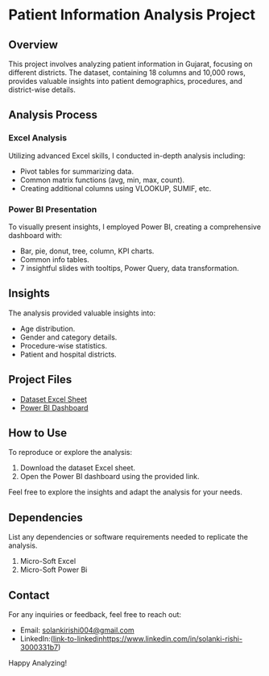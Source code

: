 # Patient Information Analysis Project

## Overview
This project involves analyzing patient information in Gujarat, focusing on different districts. The dataset, containing 18 columns and 10,000 rows, provides valuable insights into patient demographics, procedures, and district-wise details.

## Analysis Process

### Excel Analysis
Utilizing advanced Excel skills, I conducted in-depth analysis including:
- Pivot tables for summarizing data.
- Common matrix functions (avg, min, max, count).
- Creating additional columns using VLOOKUP, SUMIF, etc.

### Power BI Presentation
To visually present insights, I employed Power BI, creating a comprehensive dashboard with:
- Bar, pie, donut, tree, column, KPI charts.
- Common info tables.
- 7 insightful slides with tooltips, Power Query, data transformation.

## Insights
The analysis provided valuable insights into:
- Age distribution.
- Gender and category details.
- Procedure-wise statistics.
- Patient and hospital districts.

## Project Files
- [Dataset Excel Sheet]([link-to-excel-sheet](https://docs.google.com/spreadsheets/d/1k4bf6XQesnbsiilL8zsPjRw-ET8_2bCp/edit?usp=drive_link&ouid=101082540720314963908&rtpof=true&sd=true))
- [Power BI Dashboard]([link-to-power-bi-dashboard](https://drive.google.com/file/d/1ATRFTJeToXKeR2CNHX2xwxgJ-VGXsZHE/view?usp=drive_link))

## How to Use
To reproduce or explore the analysis:
1. Download the dataset Excel sheet.
2. Open the Power BI dashboard using the provided link.

Feel free to explore the insights and adapt the analysis for your needs.

## Dependencies
List any dependencies or software requirements needed to replicate the analysis.
1. Micro-Soft Excel
2. Micro-Soft Power Bi

## Contact
For any inquiries or feedback, feel free to reach out:
- Email: solankirishi004@gmail.com
- LinkedIn:([link-to-linkedin](https://www.linkedin.com/in/solanki-rishi-3000331b7)https://www.linkedin.com/in/solanki-rishi-3000331b7)

Happy Analyzing!

